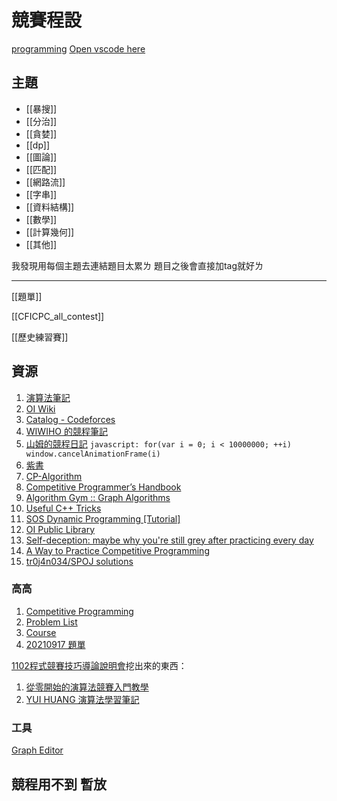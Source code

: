 # 競賽程設

[programming](file:///C:\Users\User\Documents\programming)
[Open vscode here](vscode.cmd)

## 主題

- [[暴搜]]
- [[分治]]
- [[貪婪]]
- [[dp]]
- [[圖論]]
- [[匹配]]
- [[網路流]]
- [[字串]]
- [[資料結構]]
- [[數學]]
- [[計算幾何]]
- [[其他]]

我發現用每個主題去連結題目太累ㄌ 題目之後會直接加tag就好ㄌ

---

[[題單]]

[[CFICPC_all_contest]]

[[歷史練習賽]]

## 資源

1. [演算法筆記](https://web.ntnu.edu.tw/~algo/)
2. [OI Wiki](https://oi-wiki.org/)
3. [Catalog - Codeforces](https://codeforces.com/catalog)
4. [WIWIHO 的競程筆記](https://cp.wiwiho.me/)
5. [山姆的競程日記](https://sam571128.codes/) `javascript: for(var i = 0; i < 10000000; ++i) window.cancelAnimationFrame(i)`
6. [紫書](http://221.235.153.107:90/resource/book/noip/%E7%AE%97%E6%B3%95%E7%AB%9E%E8%B5%9B%E5%85%A5%E9%97%A8%E7%BB%8F%E5%85%B8%EF%BC%88%E7%AC%AC2%E7%89%88%EF%BC%89lrj%E7%B4%AB%E4%B9%A6.pdf)
7. [CP-Algorithm](https://cp-algorithms.com/)
8. [Competitive Programmer’s Handbook](https://cses.fi/book/book.pdf)
9. [Algorithm Gym :: Graph Algorithms](https://codeforces.com/blog/entry/16221)
10. [Useful C++ Tricks](https://codeforces.com/blog/entry/87283)
11. [SOS Dynamic Programming [Tutorial]](https://codeforces.com/blog/entry/45223)
12. [OI Public Library](https://github.com/enkerewpo/OI-Public-Library)
13. [Self-deception: maybe why you're still grey after practicing every day](https://codeforces.com/blog/entry/98621)
14. [A Way to Practice Competitive Programming](https://drive.google.com/file/d/1J2x8pIYQ3MXANgvzOgBciWd3d79j_Exa/view)
15. [tr0j4n034/SPOJ solutions](https://github.com/tr0j4n034/SPOJ)

### 高高

1. [Competitive Programming](https://hackmd.io/@jakao/algorithmList)
2. [Problem List](https://hackmd.io/@jakao/problemList)
3. [Course](https://hackmd.io/@jakao/course)
4. [20210917 題單](https://hackmd.io/@jakao/917problem_list)

[1102程式競賽技巧導論說明會](https://hackmd.io/@jakao/ntou_cp_briefing#/)挖出來的東西：
1. [從零開始的演算法競賽入門教學](https://emanlaicepsa.github.io/)
2. [YUI HUANG 演算法學習筆記](https://yuihuang.com/)

### 工具

[Graph Editor](https://csacademy.com/app/graph_editor/)

## 競程用不到 暫放

